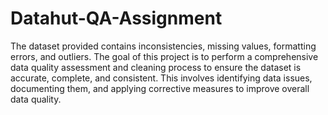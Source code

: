 # Datahut-QA-Assignment
The dataset provided contains inconsistencies, missing values, formatting errors, and outliers. The goal of this project is to perform a comprehensive data quality assessment and cleaning process to ensure the dataset is accurate, complete, and consistent. This involves identifying data issues, documenting them, and applying corrective measures to improve overall data quality.
